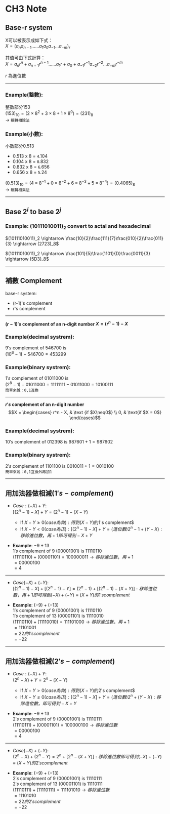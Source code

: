 # **CH3 Note**
## **Base-r system**
X可以被表示成如下式：  
$X = (a_n a_{n-1} ... ... a_1 a_0 a_{-1} ... a_{-m})_r$

其值可由下式計算：  
$X = a_nr^n+ a_{n-1}r^{n-1} ... ... a_1r + a_0 + a_{-1}r^{-1} a_{-2}r^{-2}  ... a_{-m}r^{-m}$

$r$ 為進位數


---
### **Example(整數):**    
整數部分153  
$(153)_{10} = (2\times8^2 + 3\times8 + 1\times8^0) = (231)_{8}$  
-> `輾轉相除法  `

### **Example(小數):** 
小數部分0.513   
- 0.513 x 8 = `4`.104
- 0.104 x 8 = `0`.832
- 0.832 x 8 = `6`.656
- 0.656 x 8 = `5`.24  


$(0.513)_{10} = (4\times8^{-1} + 0\times8^{-2} + 6\times8^{-3} + 5\times8^{-4}) = (0.4065)_{8}$  
-> `輾轉相乘法  `


---
## **Base $2^i$ to base $2^j$**
### **Example: $(10111010011)_2$ convert to actal and hexadecimal**  

$(10111010011)_2 \rightarrow \frac{10}{2}\frac{111}{7}\frac{010}{2}\frac{011}{3} \rightarrow (2723)_8$  

$(10111010011)_2 \rightarrow \frac{101}{5}\frac{1101}{D}\frac{0011}{3} \rightarrow (5D3)_8$ 


---
## **補數 Complement**
base-r system:
- (r-1)'s complement
- r's complement


---
**$(r-1)'s$ complement of an n-digit number $X = (r^n-1) -X$**
### **Example(decimal systrem):**
$9's$ complement of $546700$ is  
$(10^6-1) - 546700 = 453299$

### **Example(binary systrem):**
$1's$ complement of $01011000$ is  
$(2^8-1) - 01011000 = 11111111 - 01011000 = 10100111$  
`簡單來說：0,1互換`


---
**$r's$ complement of an n-digit number**
$$X = \begin{cases} r^n - X, & \text {if $X\neq0$} \\ 0, & \text{if $X = 0$} \end{cases}$$
### **Example(decimal systrem):**
$10's$ complement of $012398$ is $987601 + 1 = 987602$ 
 
### **Example(binary systrem):**
$2's$ complement of $1101100$ is $0010011 + 1 = 0010100$  
`簡單來說：0,1互換外再加1`


---
## **用加法器做相減($1's-complement$)**
-  $Case:(-X)+Y:$  
$[(2^n-1)-X]+Y = (2^n-1) - (X-Y)$    
    - If $X-Y \geq  0(case為負): 得到(X-Y)$的1's complement$
    - If $X-Y < 0(case為正):[(2^n-1)-X]+Y = (進位數)2^n - 1 + (Y-X): 移除進位數，再+1即可得到 -X+Y$    

- **Example**: $-9 + 13$  
$1's$ complement of $9$ $(00001001)$ is $11110110$   
$(11110110) + (00001101) = 100000011 \rightarrow 移除進位數，再+1$  
$= 00000100$  
$= 4$  


---
-  $Case (-X)+(-Y):$  
$[(2^n-1)-X]+[(2^n-1)-Y] = (2^n-1) + [(2^n-1) - (X+Y)]: 移除進位數，再+1即可得到 (-X)+(-Y) \equiv (X+Y)的1's complement$ 

- **Example**: $(-9) + (-13)$  
$1's$ complement of $9$ $(00001001)$ is $11110110$   
$1's$ complement of $13$ $(00001101)$ is $11110010$   
$(11110110) + (11110010) = 111101000 \rightarrow 移除進位數，再+1$  
$= 11101001$  
$= 22的1's complement$  
$= -22$ 



---
## **用加法器做相減($2's-complement$)**
-  $Case:(-X)+Y:$  
$(2^n-X)+Y = 2^n - (X-Y)$    
    - If $X-Y >  0(case為負): 得到(X-Y)$的2's complement$
    - If $X-Y \leq 0(case為正):[(2^n-1)-X]+Y = (進位數)2^n + (Y-X): 移除進位數，即可得到 -X+Y$    

- **Example**: $-9 + 13$  
$2's$ complement of $9$ $(00001001)$ is $11110111$   
$(11110111) + (00001101) = 100000100 \rightarrow 移除進位數$  
$= 00000100$  
$= 4$ 


---
-  $Case (-X)+(-Y):$  
$(2^n-X)+(2^n-Y) = 2^n + [2^n - (X+Y)]: 移除進位數即可得到 (-X)+(-Y) \equiv (X+Y)的2's complement$ 

- **Example**: $(-9) + (-13)$  
$2's$ complement of $9$ $(00001001)$ is $11110111$   
$2's$ complement of $13$ $(00001101)$ is $11110111$   
$(11110111) + (11110111) = 111101010 \rightarrow 移除進位數$  
$= 11101010$  
$= 22的2's complement$  
$= -22$ 



